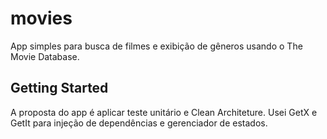 # movies

App simples para busca de filmes e exibição de gêneros usando o The Movie Database.

## Getting Started

A proposta do app é aplicar teste unitário e Clean Architeture. Usei GetX e GetIt para injeção de dependências e gerenciador de estados.

